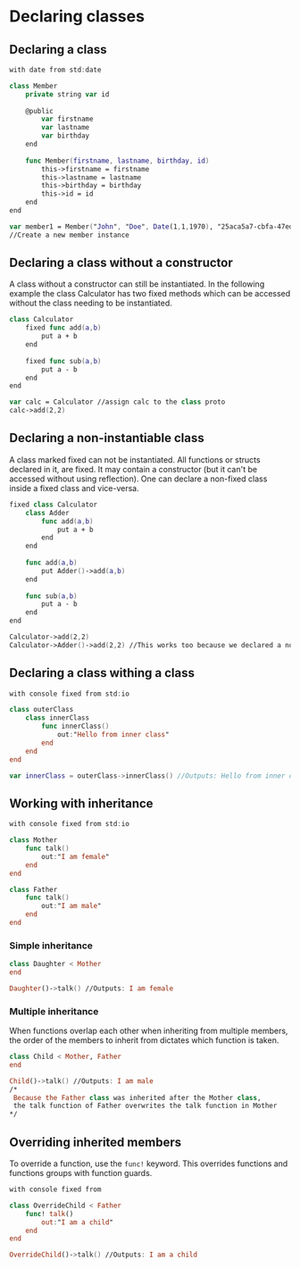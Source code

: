 # Declaring classes

## Declaring a class

```swift
with date from std:date

class Member
    private string var id
    
    @public
        var firstname
        var lastname
        var birthday
    end
    
    func Member(firstname, lastname, birthday, id)
        this->firstname = firstname
        this->lastname = lastname
        this->birthday = birthday
        this->id = id
    end
end

var member1 = Member("John", "Doe", Date(1,1,1970), "25aca5a7-cbfa-47ed-aeb5-f96cb1eb46ee")
//Create a new member instance
```

## Declaring a class without a constructor

A class without a constructor can still be instantiated. In the following example the class Calculator has two fixed methods which can be accessed without the class needing to be instantiated.

```swift
class Calculator
    fixed func add(a,b)
        put a + b
    end
    
    fixed func sub(a,b)
        put a - b
    end
end

var calc = Calculator //assign calc to the class proto
calc->add(2,2)
```

## Declaring a non-instantiable class

A class marked fixed can not be instantiated. All functions or structs declared in it, are fixed. It may contain a constructor \(but it can't be accessed without using reflection\). One can declare a non-fixed class inside a fixed class and vice-versa.

```swift
fixed class Calculator
    class Adder
        func add(a,b)
            put a + b
        end
    end
    
    func add(a,b)
        put Adder()->add(a,b)
    end
    
    func sub(a,b)
        put a - b
    end
end

Calculator->add(2,2)
Calculator->Adder()->add(2,2) //This works too because we declared a non-fixed (instantiable) class inside the fixed class
```

## Declaring a class withing a class

```swift
with console fixed from std:io

class outerClass
    class innerClass
        func innerClass()
            out:"Hello from inner class"
        end
    end
end

var innerClass = outerClass->innerClass() //Outputs: Hello from inner class
```

## Working with inheritance

```swift
with console fixed from std:io

class Mother
    func talk()
        out:"I am female"
    end
end

class Father
    func talk()
        out:"I am male"
    end
end
```

### Simple inheritance

```swift
class Daughter < Mother
end

Daughter()->talk() //Outputs: I am female
```

### Multiple inheritance

When functions overlap each other when inheriting from multiple members, the order of the members to inherit from dictates which function is taken.

```swift
class Child < Mother, Father
end

Child()->talk() //Outputs: I am male
/*
 Because the Father class was inherited after the Mother class,
 the talk function of Father overwrites the talk function in Mother
*/
```

## Overriding inherited members

To override a function, use the `func!` keyword. This overrides functions and functions groups with function guards.

```swift
with console fixed from 

class OverrideChild < Father
    func! talk()
        out:"I am a child"
    end
end

OverrideChild()->talk() //Outputs: I am a child
```



